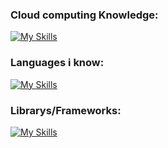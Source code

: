 ### Cloud computing Knowledge:
[![My Skills](https://skillicons.dev/icons?i=aws,gcp,azure)](https://skillicons.dev)

### Languages i know:
[![My Skills](https://skillicons.dev/icons?i=js,py,lua,cs,html,css,svg)](https://skillicons.dev)

### Librarys/Frameworks:
[![My Skills](https://skillicons.dev/icons?i=express,jquery,react,nextjs,electron,sqlite,mysql)](https://skillicons.dev)
